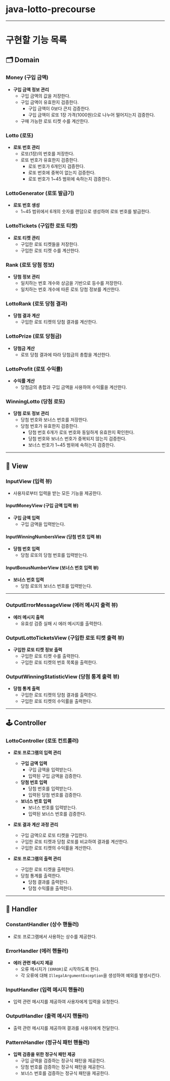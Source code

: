 # java-lotto-precourse

---

# 구현할 기능 목록

## 🗂️ Domain

### Money (구입 금액)
- **구입 금액 정보 관리**
    - 구입 금액의 값을 저장한다.
    - 구입 금액이 유효한지 검증한다.
        - 구입 금액이 0보다 큰지 검증한다.
        - 구입 금액이 로또 1장 가격(1000원)으로 나누어 떨어지는지 검증한다.
    - 구매 가능한 로또 티켓 수를 계산한다.

### Lotto (로또)
- **로또 번호 관리**
    - 로또(1장)의 번호를 저장한다.
    - 로또 번호가 유효한지 검증한다.
        - 로또 번호가 6개인지 검증한다.
        - 로또 번호에 중복이 없는지 검증한다.
        - 로또 번호가 1~45 범위에 속하는지 검증한다.

### LottoGenerator (로또 발급기)
- **로또 번호 생성**
    - 1~45 범위에서 6개의 숫자를 랜덤으로 생성하여 로또 번호를 발급한다.

### LottoTickets (구입한 로또 티켓)
- **로또 티켓 관리**
    - 구입한 로또 티켓들을 저장한다.
    - 구입한 로또 티켓 수를 계산한다.

### Rank (로또 당첨 정보)
- **당첨 정보 관리**
    - 일치하는 번호 개수와 상금을 기반으로 등수를 저장한다.
    - 일치하는 번호 개수에 따른 로또 당첨 정보를 계산한다.

### LottoRank (로또 당첨 결과)
- **당첨 결과 계산**
    - 구입한 로또 티켓의 당첨 결과를 계산한다.

### LottoPrize (로또 당첨금)
- **당첨금 계산**
    - 로또 당첨 결과에 따라 당첨금의 총합을 계산한다.

### LottoProfit (로또 수익률)
- **수익률 계산**
    - 당첨금의 총합과 구입 금액을 사용하여 수익률을 계산한다.

### WinningLotto (당첨 로또)
- **당첨 로또 정보 관리**
    - 당첨 번호와 보너스 번호를 저장한다.
    - 당첨 번호가 유효한지 검증한다.
        - 당첨 번호 6개가 로또 번호와 동일하게 유효한지 확인한다.
        - 당첨 번호와 보너스 번호가 중복되지 않는지 검증한다.
        - 보너스 번호가 1~45 범위에 속하는지 검증한다.

---

## 👀 View

### InputView (입력 뷰)
- 사용자로부터 입력을 받는 모든 기능을 제공한다.

#### InputMoneyView (구입 금액 입력 뷰)
- **구입 금액 입력**
    - 구입 금액을 입력받는다.

#### InputWinningNumbersView (당첨 번호 입력 뷰)
- **당첨 번호 입력**
    - 당첨 로또의 당첨 번호를 입력받는다.

#### InputBonusNumberView (보너스 번호 입력 뷰)
- **보너스 번호 입력**
    - 당첨 로또의 보너스 번호를 입력받는다.

---

### OutputErrorMessageView (에러 메시지 출력 뷰)
- **에러 메시지 출력**
    - 유효성 검증 실패 시 에러 메시지를 출력한다.

### OutputLottoTicketsView (구입한 로또 티켓 출력 뷰)
- **구입한 로또 티켓 정보 출력**
    - 구입한 로또 티켓 수를 출력한다.
    - 구입한 로또 티켓의 번호 목록을 출력한다.

### OutputWinningStatisticView (당첨 통계 출력 뷰)
- **당첨 통계 출력**
    - 구입한 로또 티켓의 당첨 결과를 출력한다.
    - 구입한 로또 티켓의 수익률을 출력한다.

---

## 🕹️ Controller

### LottoController (로또 컨트롤러)
- **로또 프로그램의 입력 관리**
    - **구입 금액 입력**
        - 구입 금액을 입력받는다.
        - 입력된 구입 금액을 검증한다.
    - **당첨 번호 입력**
        - 당첨 번호를 입력받는다.
        - 입력된 당첨 번호를 검증한다.
    - **보너스 번호 입력**
        - 보너스 번호를 입력받는다.
        - 입력된 보너스 번호를 검증한다.

- **로또 결과 계산 과정 관리**
    - 구입 금액으로 로또 티켓을 구입한다.
    - 구입한 로또 티켓과 당첨 로또를 비교하여 결과를 계산한다.
    - 구입한 로또 티켓의 수익률을 계산한다.

- **로또 프로그램의 출력 관리**
    - 구입한 로또 티켓을 출력한다.
    - 당첨 통계를 출력한다.
        - 당첨 결과를 출력한다.
        - 당첨 수익률을 출력한다.

---

## 💬 Handler

### ConstantHandler (상수 핸들러)
- 로또 프로그램에서 사용하는 상수를 제공한다.

### ErrorHandler (에러 핸들러)
- **에러 관련 메시지 제공**
    - 오류 메시지가 `[ERROR]`로 시작하도록 한다.
    - 각 오류에 대해 `IllegalArgumentException`을 생성하여 예외를 발생시킨다.

### InputHandler (입력 메시지 핸들러)
- 입력 관련 메시지를 제공하여 사용자에게 입력을 요청한다.

### OutputHandler (출력 메시지 핸들러)
- 출력 관련 메시지를 제공하여 결과를 사용자에게 전달한다.

### PatternHandler (정규식 패턴 핸들러)
- **입력 검증을 위한 정규식 패턴 제공**
    - 구입 금액을 검증하는 정규식 패턴을 제공한다.
    - 당첨 번호를 검증하는 정규식 패턴을 제공한다.
    - 보너스 번호를 검증하는 정규식 패턴을 제공한다.
